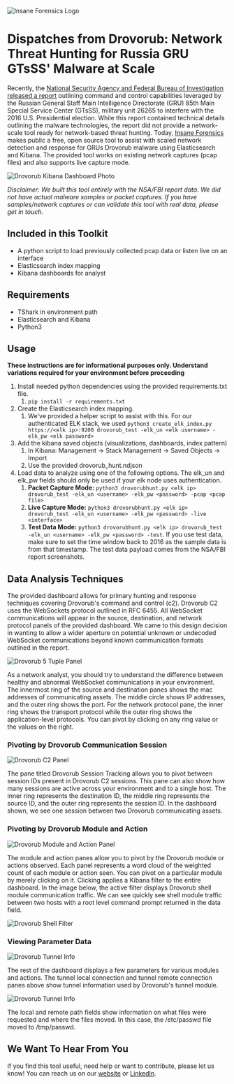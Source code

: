 ![Insane Forensics Logo](/images/iflogosmall.png)
# Dispatches from Drovorub: Network Threat Hunting for Russia GRU GTsSS' Malware at Scale
Recently, the [National Security Agency and Federal Bureau of Investigation released a report](https://media.defense.gov/2020/Aug/13/2002476465/-1/-1/0/CSA_DROVORUB_RUSSIAN_GRU_MALWARE_AUG_2020.PDF) outlining command and control capabilities leveraged by the Russian General Staff Main Intelligence Directorate (GRU) 85th Main Special Service Center (GTsSS), military unit 26265 to interfere with the 2016 U.S. Presidential election. While this report contained technical details outlining the malware technologies, the report did not provide a network-scale tool ready for network-based threat hunting. Today, [Insane Forensics](https://insaneforensics.com/) makes public a free, open source tool to assist with scaled network detection and response for GRUs Drovorub malware using Elasticsearch and Kibana. The provided tool works on existing network captures (pcap files) and also supports live capture mode.

![Drovorub Kibana Dashboard Photo](/images/dashboard_screenshot.png)

_Disclaimer: We built this tool entirely with the NSA/FBI report data. We did not have actual malware samples or packet captures. If you have samples/network captures or can validate this tool with real data, please get in touch._

## Included in this Toolkit
* A python script to load previously collected pcap data or listen live on an interface
* Elasticsearch index mapping
* Kibana dashboards for analyst

## Requirements
* TShark in environment path
* Elasticsearch and Kibana
* Python3

## Usage
**These instructions are for informational purposes only. Understand variations required for your environment before proceeding**
1. Install needed python dependencies using the provided requirements.txt file.
   1. `pip install -r requirements.txt`
2. Create the Elasticsearch index mapping.
   1. We've provided a helper script to assist with this. For our authenticated ELK stack, we used `python3 create_elk_index.py https://<elk ip>:9200 drovorub_test -elk_un <elk username> -elk_pw <elk password>`
3. Add the kibana saved objects (visualizations, dashboards, index pattern)
   1. In Kibana: Management -> Stack Management -> Saved Objects -> Import
   2. Use the provided drovorub_hunt.ndjson
4. Load data to analyze using one of the following options. The elk_un and elk_pw fields should only be used if your elk node uses authentication.
   1. **Packet Capture Mode:** `python3 drovorubhunt.py <elk ip> drovorub_test -elk_un <username> -elk_pw <password> -pcap <pcap file>` 
   2. **Live Capture Mode:** `python3 drovorubhunt.py <elk ip> drovorub_test -elk_un <username> -elk_pw <password> -live <interface>` 
   3. **Test Data Mode:** `python3 drovorubhunt.py <elk ip> drovorub_test -elk_un <username> -elk_pw <password> -test`. If you use test data, make sure to set the time window back to 2016 as the sample data is from that timestamp. The test data payload comes from the NSA/FBI report screenshots.

## Data Analysis Techniques
The provided dashboard allows for primary hunting and response techniques covering Drovorub's command and control (c2). Drovorub C2 uses the WebSockets protocol outlined in RFC 6455. All WebSocket communications will appear in the source, destination, and network protocol panels of the provided dashboard. We came to this design decision in wanting to allow a wider aperture on potential unknown or undecoded WebSocket communications beyond known communication formats outlined in the report.

![Drovorub 5 Tuple Panel](/images/drovorub_5tuple_pane.png)

As a network analyst, you should try to understand the difference between healthy and abnormal WebSocket communications in your environment. The innermost ring of the source and destination panes shows the mac addresses of communicating assets. The middle circle shows IP addresses, and the outer ring shows the port. For the network protocol pane, the inner ring shows the transport protocol while the outer ring shows the application-level protocols. You can pivot by clicking on any ring value or the values on the right.

### Pivoting by Drovorub Communication Session
![Drovorub C2 Panel](/images/drovorub_session_tracking_pane.png)

The pane titled Drovorub Session Tracking allows you to pivot between session IDs present in Drovorub C2 sessions. This pane can also show how many sessions are active across your environment and to a single host. The inner ring represents the destination ID, the middle ring represents the source ID, and the outer ring represents the session ID. In the dashboard shown, we see one session between two Drovorub communicating assets.

### Pivoting by Drovorub Module and Action

![Drovorub Module and Action Panel](/images/drovorub_module_action_pane.png)

The module and action panes allow you to pivot by the Drovorub module or actions observed. Each panel represents a word cloud of the weighted count of each module or action seen. You can pivot on a particular module by merely clicking on it. Clicking applies a Kibana filter to the entire dashboard. In the image below, the active filter displays Drovorub shell module communication traffic. We can see quickly see shell module traffic between two hosts with a root level command prompt returned in the data field.

![Drovorub Shell Filter](/images/drovorub_shell_filter.png)

### Viewing Parameter Data

![Drovorub Tunnel Info](/images/drovorub_tunnel.png)

The rest of the dashboard displays a few parameters for various modules and actions. The tunnel local connection and tunnel remote connection panes above show tunnel information used by Drovorub's tunnel module.

![Drovorub Tunnel Info](/images/drovorub_file_transfer.png)

The local and remote path fields show information on what files were requested and where the files moved. In this case, the /etc/passwd file moved to /tmp/passwd.

## We Want To Hear From You
If you find this tool useful, need help or want to contribute, please let us know! You can reach us on our [website](https://insaneforensics.com) or [LinkedIn](https://www.linkedin.com/company/insane-forensics/).
